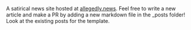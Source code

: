A satirical news site hosted at [allegedly.news](https://allegedly.news).
Feel free to write a new article and make a PR by adding a new markdown file in the _posts folder! Look at the existing posts for the template. 